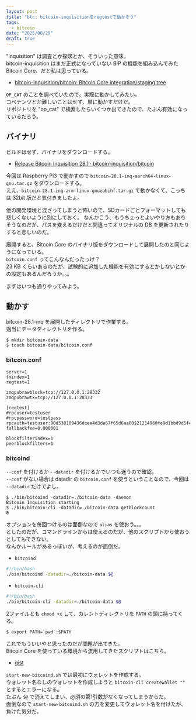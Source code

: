 ```yaml
---
layout: post
title: "btc: bitcoin-inquisitionをregtestで動かそう"
tags:
  - bitcoin
date: "2025/08/29"
draft: true
---
```


"inquisition" は調査とか探求とか、そういった意味。  
bitcoin-inquisition はまだ正式になっていない BIP の機能を組み込んでみた Bitcoin Core、だと私は思っている。

* [bitcoin-inquisition/bitcoin: Bitcoin Core integration/staging tree](https://github.com/bitcoin-inquisition/bitcoin)

`OP_CAT` のことを調べていたので、実際に動かしてみたい。  
コベナンツとか難しいことはせず、単に動かすだけだ。  
リポジトリを "op_cat" で検索したらいくつか出てきたので、たぶん有効になっているだろう。

## バイナリ

ビルドはせず、バイナリをダウンロードする。

* [Release Bitcoin Inquisition 28.1 · bitcoin-inquisition/bitcoin](https://github.com/bitcoin-inquisition/bitcoin/releases/tag/v28.1-inq)

今回は Raspberry Pi3 で動かすので `bitcoin-28.1-inq-aarch64-linux-gnu.tar.gz` をダウンロードする。  
ええ、`bitcoin-28.1-inq-arm-linux-gnueabihf.tar.gz` で動かなくて、こっちは 32bit 版だと気付きましたよ。

他の開発環境と混ざってしまうと怖いので、SDカードごとフォーマットしても悲しくないように別にしておく。
なんかこう、もうちょっとよいやり方もありそうなのだが、パスを変えるだけだと間違ってオリジナルの DB を更新されたりすると悲しいのだ。

展開すると、Bitcoin Core のバイナリ版をダウンロードして展開したのと同じようになっている。  
`bitcoin.conf` ってこんなんだったっけ？  
23 KB くらいあるのだが、試験的に追加した機能を有効にするとかしないとかの設定もあるんだろうか。。。

まずはいつも通りやってみよう。

## 動かす

bitcoin-28.1-inq を展開したディレクトリで作業する。  
適当にデータディレクトリを作る。

```shell
$ mkdir bitcoin-data
$ touch bitcoin-data/bitcoin.conf
```

### bitcoin.conf

```
server=1
txindex=1
regtest=1

zmqpubrawblock=tcp://127.0.0.1:28332
zmqpubrawtx=tcp://127.0.0.1:28333

[regtest]
#rpcuser=testuser
#rpcpassword=testpass
rpcauth=testuser:90d538109436dcea4d3da67f65d6aa00$21214960fe9d1bbd9d5f40ab16212fe9aa3d87a59e2cfef91232729c5de00657
fallbackfee=0.000001

blockfilterindex=1
peerblockfilters=1
```

### bitcoind

`--conf` を付けるか `--datadir` を付けるかでいつも迷うので確認。  
`--conf` がない場合は datadir の `bitcoin.conf` を使うということなので、今回は `--datadir` だけでよし。

```shell
$ ./bin/bitcoind -datadir=./bitcoin-data -daemon
Bitcoin Inquisition starting
$ ./bin/bitcoin-cli -datadir=./bitcoin-data getblockcount
0
```

オプションを毎回つけるのは面倒なので `alias` を使おう。。。  
としたのだが、コマンドラインからは使えるのだが、他のスクリプトから使おうとしてもできない。  
なんかルールがあるっぽいが、考えるのが面倒だ。

* `bitcoind`

```bash
#!/bin/bash
./bin/bitcoind -datadir=./bitcoin-data $@
```

* `bitcoin-cli`

```bash
#!/bin/bash
./bin/bitcoin-cli -datadir=./bitcoin-data $@
```

2ファイルとも `chmod +x` して、カレントディレクトリを `PATH` の頭に持ってくる。

```shell
$ export PATH=`pwd`:$PATH
```

これでもういいやと思ったのだが問題が出てきた。  
Bitcoin Core を使っている環境から流用してきたスクリプトはこちら。

* [gist](https://gist.github.com/hirokuma/6a8d1553a813fa569599d5b0f54f722a)

`start-new-bitcoind.sh` では最初にウォレットを作成する。  
ウォレット名なしのウォレットを作成しようと `bitcoin-cli createwallet ""` とするとエラーになる。  
たぶん `$@` で消えてしまい、必須の第1引数がなくなってしまうからだ。  
面倒なので `start-new-bitcoind.sh` の方を変更してウォレット名を付けたが、負けた気分だ。

